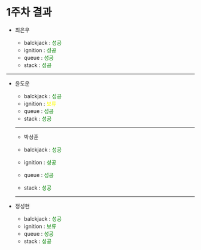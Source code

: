 # 1주차 결과

- 최은우

  - balckjack : <font color="green"> 성공 </font>
  - ignition : <font color="green"> 성공 </font>
  - queue : <font color="green"> 성공 </font>
  - stack : <font color="green"> 성공 </font>

---

- 윤도운

  - balckjack : <font color="green"> 성공 </font>
  - ignition : <font color="yellow"> 보류 </font>
  - queue : <font color="green"> 성공 </font>
  - stack : <font color="green"> 성공 </font>

  ***

  - 박상훈

  - balckjack : <font color="green"> 성공 </font>
  - ignition : <font color="green"> 성공 </font>
  - queue : <font color="green"> 성공 </font>
  - stack : <font color="green"> 성공 </font>

  ***

- 정성헌

  - balckjack : <font color="green"> 성공 </font>
  - ignition : <font color="green"> 보류 </font>
  - queue : <font color="green"> 성공 </font>
  - stack : <font color="green"> 성공 </font>
